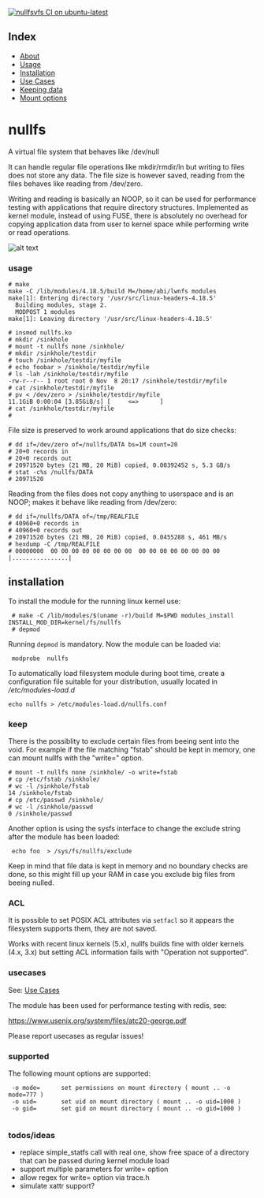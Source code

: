 [![nullfsvfs CI on ubuntu-latest](https://github.com/abbbi/nullfsvfs/actions/workflows/ci-ubuntu-latest.yml/badge.svg?branch=master)](https://github.com/abbbi/nullfsvfs/actions/workflows/ci-ubuntu-latest.yml)

## Index

 - [About](#nullfs)
 - [Usage](#usage)
 - [Installation](#installation)
 - [Use Cases](#usecases)
 - [Keeping data](#keep)
 - [Mount options](#supported)

# nullfs
A virtual file system that behaves like /dev/null

It can handle regular file operations like mkdir/rmdir/ln but writing to files
does not store any data. The file size is however saved, reading from the
files behaves like reading from /dev/zero.

Writing and reading is basically an NOOP, so it can be used for performance
testing with applications that require directory structures.  Implemented as
kernel module, instead of using FUSE, there is absolutely no overhead for
copying application data from user to kernel space while performing write or
read operations.

![alt text](https://github.com/abbbi/nullfsvfs/raw/master/nullfs.jpg)

### usage
```
# make
make -C /lib/modules/4.18.5/build M=/home/abi/lwnfs modules
make[1]: Entering directory '/usr/src/linux-headers-4.18.5'
  Building modules, stage 2.
  MODPOST 1 modules
make[1]: Leaving directory '/usr/src/linux-headers-4.18.5'

# insmod nullfs.ko 
# mkdir /sinkhole
# mount -t nullfs none /sinkhole/
# mkdir /sinkhole/testdir
# touch /sinkhole/testdir/myfile
# echo foobar > /sinkhole/testdir/myfile
# ls -lah /sinkhole/testdir/myfile
-rw-r--r-- 1 root root 0 Nov  8 20:17 /sinkhole/testdir/myfile
# cat /sinkhole/testdir/myfile
# pv < /dev/zero > /sinkhole/testdir/myfile
11.1GiB 0:00:04 [3.85GiB/s] [     <=>      ] 
# cat /sinkhole/testdir/myfile
# 
```

File size is preserved to work around applications that do size checks:

```
# dd if=/dev/zero of=/nullfs/DATA bs=1M count=20
# 20+0 records in
# 20+0 records out
# 20971520 bytes (21 MB, 20 MiB) copied, 0.00392452 s, 5.3 GB/s
# stat -c%s /nullfs/DATA
# 20971520
```

Reading from the files does not copy anything to userspace and is an NOOP;
makes it behave like reading from /dev/zero:

```
# dd if=/nullfs/DATA of=/tmp/REALFILE
# 40960+0 records in
# 40960+0 records out
# 20971520 bytes (21 MB, 20 MiB) copied, 0.0455288 s, 461 MB/s
# hexdump -C /tmp/REALFILE
# 00000000  00 00 00 00 00 00 00 00  00 00 00 00 00 00 00 00  |................|
```


## installation

To install the module for the running linux kernel use:

```
 # make -C /lib/modules/$(uname -r)/build M=$PWD modules_install INSTALL_MOD_DIR=kernel/fs/nullfs
 # depmod
```

Running `depmod` is mandatory. Now the module can be loaded via:

```
 modprobe  nullfs
``` 

To automatically load filesystem module during boot time, create a configuration
file suitable for your distribution, usually located in */etc/modules-load.d*

```
echo nullfs > /etc/modules-load.d/nullfs.conf
```

### keep

There is the possiblity to exclude certain files from beeing sent into the void.
For example if the file matching "fstab" should be kept in memory, one can mount
nullfs with the "write=" option. 

```
# mount -t nullfs none /sinkhole/ -o write=fstab
# cp /etc/fstab /sinkhole/
# wc -l /sinkhole/fstab 
14 /sinkhole/fstab
# cp /etc/passwd /sinkhole/
# wc -l /sinkhole/passwd 
0 /sinkhole/passwd
```

Another option is using the sysfs interface to change the exclude string
after the module has been loaded:

```
 echo foo  > /sys/fs/nullfs/exclude 
```

Keep in mind that file data is kept in memory and no boundary checks are done,
so this might fill up your RAM in case you exclude big files from beeing
nulled.

### ACL

It is possible to set POSIX ACL attributes via `setfacl` so it appears the
filesystem supports them, they are not saved.

Works with recent linux kernels (5.x), nullfs builds fine with older kernels
(4.x, 3.x) but setting ACL information fails with "Operation not supported".

### usecases

See: [Use Cases ](https://github.com/abbbi/nullfsvfs/labels/Usecase)

The module has been used for performance testing with redis, see:

 https://www.usenix.org/system/files/atc20-george.pdf

Please report usecases as regular issues!

### supported

The following mount options are supported:
```
 -o mode=      set permissions on mount directory ( mount .. -o mode=777 )
 -o uid=       set uid on mount directory ( mount .. -o uid=1000 )
 -o gid=       set gid on mount directory ( mount .. -o gid=1000 )
 
```

### todos/ideas

* replace simple_statfs call with real one, show free space of a directory that
  can be passed during kernel module load
* support multiple parameters for write= option
* allow regex for write= option via trace.h
* simulate xattr support?
